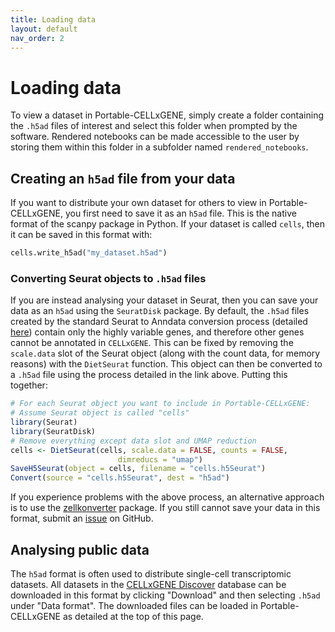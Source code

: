 ```yaml
---
title: Loading data
layout: default
nav_order: 2
---
```


# Loading data

To view a dataset in Portable-CELLxGENE, simply create a folder containing the
`.h5ad` files of interest and select this folder when prompted by the software.
Rendered notebooks can be made accessible to the user by storing them within
this folder in a subfolder named `rendered_notebooks`.

## Creating an `h5ad` file from your data

If you want to distribute your own dataset for others to view in Portable-CELLxGENE, you first need to save it as an `h5ad` file. This is the native format of the scanpy package in Python. If your dataset is called `cells`, then it can be saved in this format with:

```python
cells.write_h5ad("my_dataset.h5ad")
```

### Converting Seurat objects to `.h5ad` files

If you are instead analysing your dataset in Seurat, then you can save your
data as an `h5ad`  using the `SeuratDisk` package. By default, the `.h5ad`
files created by the standard Seurat to Anndata conversion process (detailed
[here](https://mojaveazure.github.io/seurat-disk/articles/convert-anndata.html))
contain only the highly variable genes, and therefore other genes cannot be
annotated in `CELLxGENE`. This can be fixed by removing the `scale.data` slot
of the Seurat object (along with the count data, for memory reasons) with the
`DietSeurat` function.  This object can then be converted to a `.h5ad` file
using the process detailed in the link above. Putting this together:

```r
# For each Seurat object you want to include in Portable-CELLxGENE:
# Assume Seurat object is called "cells"
library(Seurat)
library(SeuratDisk)
# Remove everything except data slot and UMAP reduction
cells <- DietSeurat(cells, scale.data = FALSE, counts = FALSE,
                        dimreducs = "umap")
SaveH5Seurat(object = cells, filename = "cells.h5Seurat")
Convert(source = "cells.h5Seurat", dest = "h5ad")
```

If you experience problems with the above process, an alternative approach is to use the [zellkonverter](https://github.com/theislab/zellkonverter) package. If you still cannot save your data in this format, submit an [issue](https://github.com/george-hall-ucl/portable-cellxgene/issues) on GitHub.

## Analysing public data

The `h5ad` format is often used to distribute single-cell transcriptomic datasets. All datasets in the [CELLxGENE Discover](https://cellxgene.cziscience.com/datasets) database can be downloaded in this format by clicking "Download" and then selecting `.h5ad` under "Data format". The downloaded files can be loaded in Portable-CELLxGENE as detailed at the top of this page.

